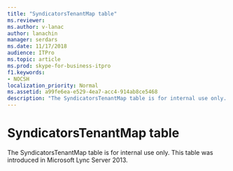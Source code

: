 ```yaml
---
title: "SyndicatorsTenantMap table"
ms.reviewer: 
ms.author: v-lanac
author: lanachin
manager: serdars
ms.date: 11/17/2018
audience: ITPro
ms.topic: article
ms.prod: skype-for-business-itpro
f1.keywords:
- NOCSH
localization_priority: Normal
ms.assetid: a99fe6ea-e529-4ea7-acc4-914ab8ce5468
description: "The SyndicatorsTenantMap table is for internal use only. This table was introduced in Microsoft Lync Server 2013."
---
```


# SyndicatorsTenantMap table
 
The SyndicatorsTenantMap table is for internal use only. This table was introduced in Microsoft Lync Server 2013.
  

